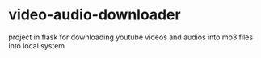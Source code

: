 # video-audio-downloader
project in flask for downloading youtube videos and audios into mp3 files into local system
